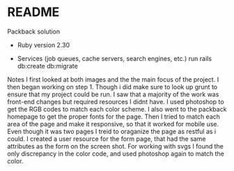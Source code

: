 # README

Packback solution
* Ruby version
2.30


* Services (job queues, cache servers, search engines, etc.)
run rails db:create db:migrate

Notes
I first looked at both images and the the main focus of the project. I then began working on step 1. Though i did make sure to look up grunt to ensure that my project could be run. I saw that a majority of the work was front-end changes but required resources I didnt have. I used photoshop to get the RGB codes to match each color scheme. I also went to the packback homepage to get the proper fonts for the page. Then I tried to match each area of the page and make it responsive, so that it worked for mobile use. Even though it was two pages I treid to oraganize the page as restful as i could. I created a user resource for the form page, that had the same attributes as the form on the screen shot. For working with svgs I found the only discrepancy in the color code, and used photoshop again to match the color.
